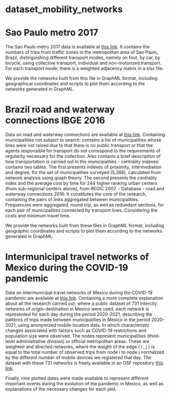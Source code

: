 # dataset_mobility_networks
 
# Sao Paulo metro 2017

The Sao Paulo metro 2017 data is available at [this link](https://www.metro.sp.gov.br/pesquisa-od/). It contains the numbers of trips from traffic zones in the metropolitan area of Sao Paulo, Brazil, distinguishing different transport modes, namely on foot, by car, by bicycle, using collective transport, individual and non-motorized transport. For each transport mode, there is a weighted adjacency matrix in a xlsx file. 

We provide the networks built from this file in GraphML format, including geographical coordinates and scripts to plot them according to the networks generated in GraphML.

# Brazil road and waterway connections IBGE 2016

Data on road and waterway connections are available at [this link](https://www.ibge.gov.br/geociencias/organizacao-do-territorio/redes-e-fluxos-geograficos/15794-rodoviarias-e-hidroviarias?=&t=downloads). Containing municipalities not subject to
search: contains a list of municipalities whose links were not raised due to that there is no public transport or that the agents responsible for transport do not correspond to the requirements of regularity necessary for the collection. Also contains a brief description of how transportation is carried out in the municipalities - centrality indexes: contains two tables. The first presents indexes of proximity, intermediation and degree, for the set of municipalities surveyed (5,386), calculated from network analysis using graph theory. The second presents the centrality index and the average cost by time for 244 higher ranking urban centers (from sub-regional centers above), from REGIC 2007. - Database - road and waterway connections 2016: It constitutes the core of the research, containing the pairs of links aggregated between municipalities. Frequencies were aggregated, round trip, as well as redundant sections, for each pair of municipalities connected by transport lines. Considering the costs and minimum travel time.

We provide the networks built from these files in GraphML format, including geographic coordinates and scripts to plot them according to the networks generated in GraphML.

# Intermunicipal travel networks of Mexico during the COVID-19 pandemic

Data on intermunicipal travel networks of Mexico during the COVID-19 pandemic are available at [this link](https://www.nature.com/articles/s41598-023-35542-5). Containing a more complete explanation about all the research carried out, where a public dataset of 731 intercity networks of origin-destination in Mexico were used, each network is represented for each day during the period 2020-2021, describing the patterns of trips made between municipalities in Mexico in the period 2020-2021, using anonymized mobile location data. In which characteristic changes associated with factors such as COVID-19 restrictions and population size were observed. The nodes represent municipalities (third-level administrative division) or official metropolitan areas. These are weighted and directed networks, where the weight of the edge ( i , j ) is equal to the total number of observed trips from node i to node j normalized by the different number of mobile devices we registered that day. The dataset with these 731 networks is freely available in an OSF repository [this link](http://dx.doi.org/10.17605/OSF.IO/42XQZ).

Finally, nine plotted dates were made available to represent different important events during the evolution of the pandemic in Mexico, as well as explanations of the necessary changes for each plot.
